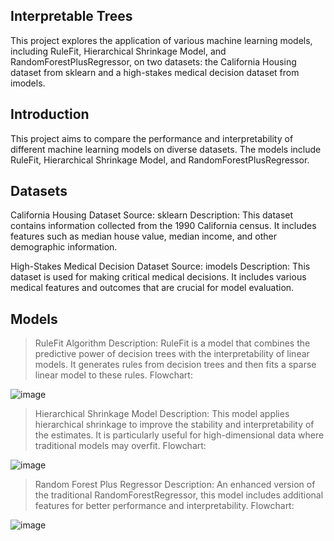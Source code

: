 ## Interpretable Trees
This project explores the application of various machine learning models, including RuleFit, Hierarchical Shrinkage Model, and RandomForestPlusRegressor, on two datasets: the California Housing dataset from sklearn and a high-stakes medical decision dataset from imodels.

## Introduction
This project aims to compare the performance and interpretability of different machine learning models on diverse datasets. The models include RuleFit, Hierarchical Shrinkage Model, and RandomForestPlusRegressor.

## Datasets
California Housing Dataset
Source: sklearn
Description: This dataset contains information collected from the 1990 California census. It includes features such as median house value, median income, and other demographic information.

High-Stakes Medical Decision Dataset
Source: imodels
Description: This dataset is used for making critical medical decisions. It includes various medical features and outcomes that are crucial for model evaluation.

## Models

> RuleFit Algorithm
Description: RuleFit is a model that combines the predictive power of decision trees with the interpretability of linear models. It generates rules from decision trees and then fits a sparse linear model to these rules.
Flowchart:

![image](https://github.com/user-attachments/assets/740b7905-f3eb-422d-9cb6-8189187a280a)


> Hierarchical Shrinkage Model
Description: This model applies hierarchical shrinkage to improve the stability and interpretability of the estimates. It is particularly useful for high-dimensional data where traditional models may overfit.
Flowchart:

![image](https://github.com/user-attachments/assets/0904faec-a286-4a6e-bf82-598cde30f9b8)


> Random Forest Plus Regressor
Description: An enhanced version of the traditional RandomForestRegressor, this model includes additional features for better performance and interpretability.
Flowchart:

![image](https://github.com/user-attachments/assets/04c707ae-9e82-40ca-a95f-0c36a632ca6e)
